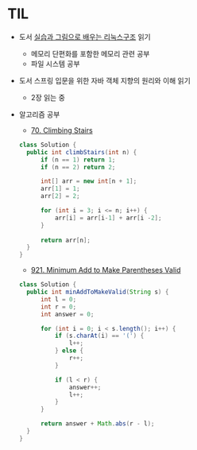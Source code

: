 # TIL



- 도서 [실습과 그림으로 배우는 리눅스구조](https://cire0304.github.io/linux-architecture/title-5%EC%9E%A5-%EB%A9%94%EB%AA%A8%EB%A6%AC-%EA%B4%80%EB%A6%AC/) 읽기 
  - 메모리 단편화를 포함한 메모리 관련 공부
  - 파일 시스템 공부

- 도서 스프링 입문을 위한 자바 객체 지향의 원리와 이해 읽기
  - 2장 읽는 중


- 알고리즘 공부
  - [70. Climbing Stairs](https://leetcode.com/problems/climbing-stairs/description/)
  ```java
  class Solution {
    public int climbStairs(int n) {
        if (n == 1) return 1;
        if (n == 2) return 2;

        int[] arr = new int[n + 1];
        arr[1] = 1;
        arr[2] = 2;

        for (int i = 3; i <= n; i++) {
            arr[i] = arr[i-1] + arr[i -2];
        }
        
        return arr[n];
    }
  }
  ``` 
  - [921. Minimum Add to Make Parentheses Valid](https://leetcode.com/problems/minimum-add-to-make-parentheses-valid/description/)
  ```java
  class Solution {
    public int minAddToMakeValid(String s) {
        int l = 0;
        int r = 0;
        int answer = 0;

        for (int i = 0; i < s.length(); i++) {
            if (s.charAt(i) == '(') {
                l++;
            } else {
                r++;
            }

            if (l < r) {
                answer++;
                l++;
            }
        }

        return answer + Math.abs(r - l);
    }
  }
  ```

  

  

